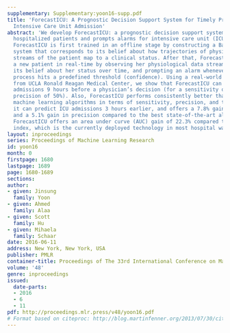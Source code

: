 ```yaml
---
supplementary: Supplementary:yoon16-supp.pdf
title: 'ForecastICU: A Prognostic Decision Support System for Timely Prediction of
  Intensive Care Unit Admission'
abstract: 'We develop ForecastICU: a prognostic decision support system that monitors
  hospitalized patients and prompts alarms for intensive care unit (ICU) admissions.
  ForecastICU is first trained in an offline stage by constructing a Bayesian belief
  system that corresponds to its belief about how trajectories of physiological data
  streams of the patient map to a clinical status. After that, ForecastICU monitors
  a new patient in real-time by observing her physiological data stream, updating
  its belief about her status over time, and prompting an alarm whenever its belief
  process hits a predefined threshold (confidence). Using a real-world dataset obtained
  from UCLA Ronald Reagan Medical Center, we show that ForecastICU can predict ICU
  admissions 9 hours before a physician’s decision (for a sensitivity of 40% and a
  precision of 50%). Also, ForecastICU performs consistently better than other state-of-the-art
  machine learning algorithms in terms of sensitivity, precision, and timeliness:
  it can predict ICU admissions 3 hours earlier, and offers a 7.8% gain in sensitivity
  and a 5.1% gain in precision compared to the best state-of-the-art algorithm. Moreover,
  ForecastICU offers an area under curve (AUC) gain of 22.3% compared to the Rothman
  index, which is the currently deployed technology in most hospital wards.'
layout: inproceedings
series: Proceedings of Machine Learning Research
id: yoon16
month: 0
firstpage: 1680
lastpage: 1689
page: 1680-1689
sections: 
author:
- given: Jinsung
  family: Yoon
- given: Ahmed
  family: Alaa
- given: Scott
  family: Hu
- given: Mihaela
  family: Schaar
date: 2016-06-11
address: New York, New York, USA
publisher: PMLR
container-title: Proceedings of The 33rd International Conference on Machine Learning
volume: '48'
genre: inproceedings
issued:
  date-parts:
  - 2016
  - 6
  - 11
pdf: http://proceedings.mlr.press/v48/yoon16.pdf
# Format based on citeproc: http://blog.martinfenner.org/2013/07/30/citeproc-yaml-for-bibliographies/
---
```


